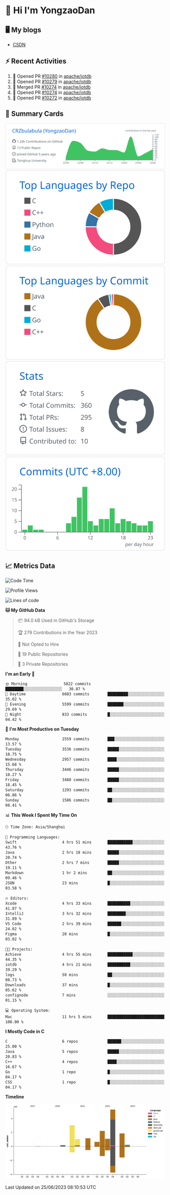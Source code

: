 # 👋 Hi I'm YongzaoDan

## 🖥 My blogs
  + [CSDN](https://blog.csdn.net/CRZbulabula?type=blog)

## ⚡ Recent Activities
<!--START_SECTION:activity-->
1. 💪 Opened PR [#10280](https://github.com/apache/iotdb/pull/10280) in [apache/iotdb](https://github.com/apache/iotdb)
2. 💪 Opened PR [#10279](https://github.com/apache/iotdb/pull/10279) in [apache/iotdb](https://github.com/apache/iotdb)
3. 🎉 Merged PR [#10274](https://github.com/apache/iotdb/pull/10274) in [apache/iotdb](https://github.com/apache/iotdb)
4. 💪 Opened PR [#10274](https://github.com/apache/iotdb/pull/10274) in [apache/iotdb](https://github.com/apache/iotdb)
5. 💪 Opened PR [#10272](https://github.com/apache/iotdb/pull/10272) in [apache/iotdb](https://github.com/apache/iotdb)
<!--END_SECTION:activity-->

## 🎑 Summary Cards

[![](https://raw.githubusercontent.com/CRZbulabula/CRZbulabula/main/profile-summary-card-output/github/0-profile-details.svg)](https://github.com/vn7n24fzkq/github-profile-summary-cards)
[![](https://raw.githubusercontent.com/CRZbulabula/CRZbulabula/main/profile-summary-card-output/github/1-repos-per-language.svg)](https://github.com/vn7n24fzkq/github-profile-summary-cards) [![](https://raw.githubusercontent.com/CRZbulabula/CRZbulabula/main/profile-summary-card-output/github/2-most-commit-language.svg)](https://github.com/vn7n24fzkq/github-profile-summary-cards)
[![](https://raw.githubusercontent.com/CRZbulabula/CRZbulabula/main/profile-summary-card-output/github/3-stats.svg)](https://github.com/vn7n24fzkq/github-profile-summary-cards) [![](https://raw.githubusercontent.com/CRZbulabula/CRZbulabula/main/profile-summary-card-output/github/4-productive-time.svg)](https://github.com/vn7n24fzkq/github-profile-summary-cards)

## 📈 Metrics Data

<!--START_SECTION:waka-->
![Code Time](http://img.shields.io/badge/Code%20Time-205%20hrs%2038%20mins-blue)

![Profile Views](http://img.shields.io/badge/Profile%20Views-0-blue)

![Lines of code](https://img.shields.io/badge/From%20Hello%20World%20I%27ve%20Written-16.6%20million%20lines%20of%20code-blue)

**🐱 My GitHub Data** 

> 📦 94.0 kB Used in GitHub's Storage 
 > 
> 🏆 279 Contributions in the Year 2023
 > 
> 🚫 Not Opted to Hire
 > 
> 📜 19 Public Repositories 
 > 
> 🔑 3 Private Repositories 
 > 
**I'm an Early 🐤** 

```text
🌞 Morning                5822 commits        ████████░░░░░░░░░░░░░░░░░   30.87 % 
🌆 Daytime                6603 commits        █████████░░░░░░░░░░░░░░░░   35.02 % 
🌃 Evening                5599 commits        ███████░░░░░░░░░░░░░░░░░░   29.69 % 
🌙 Night                  833 commits         █░░░░░░░░░░░░░░░░░░░░░░░░   04.42 % 
```
📅 **I'm Most Productive on Tuesday** 

```text
Monday                   2559 commits        ███░░░░░░░░░░░░░░░░░░░░░░   13.57 % 
Tuesday                  3536 commits        █████░░░░░░░░░░░░░░░░░░░░   18.75 % 
Wednesday                2957 commits        ████░░░░░░░░░░░░░░░░░░░░░   15.68 % 
Thursday                 3446 commits        █████░░░░░░░░░░░░░░░░░░░░   18.27 % 
Friday                   3480 commits        █████░░░░░░░░░░░░░░░░░░░░   18.45 % 
Saturday                 1293 commits        ██░░░░░░░░░░░░░░░░░░░░░░░   06.86 % 
Sunday                   1586 commits        ██░░░░░░░░░░░░░░░░░░░░░░░   08.41 % 
```


📊 **This Week I Spent My Time On** 

```text
🕑︎ Time Zone: Asia/Shanghai

💬 Programming Languages: 
Swift                    4 hrs 51 mins       ███████████░░░░░░░░░░░░░░   43.76 % 
Java                     2 hrs 18 mins       █████░░░░░░░░░░░░░░░░░░░░   20.74 % 
Other                    2 hrs 7 mins        █████░░░░░░░░░░░░░░░░░░░░   19.11 % 
Markdown                 1 hr 2 mins         ██░░░░░░░░░░░░░░░░░░░░░░░   09.46 % 
JSON                     23 mins             █░░░░░░░░░░░░░░░░░░░░░░░░   03.58 % 

🔥 Editors: 
Xcode                    4 hrs 33 mins       ██████████░░░░░░░░░░░░░░░   41.07 % 
IntelliJ                 3 hrs 32 mins       ████████░░░░░░░░░░░░░░░░░   31.89 % 
VS Code                  2 hrs 39 mins       ██████░░░░░░░░░░░░░░░░░░░   24.02 % 
Figma                    20 mins             █░░░░░░░░░░░░░░░░░░░░░░░░   03.02 % 

🐱‍💻 Projects: 
Achieve                  4 hrs 55 mins       ███████████░░░░░░░░░░░░░░   44.35 % 
iotdb                    4 hrs 21 mins       ██████████░░░░░░░░░░░░░░░   39.29 % 
logs                     58 mins             ██░░░░░░░░░░░░░░░░░░░░░░░   08.73 % 
Downloads                37 mins             █░░░░░░░░░░░░░░░░░░░░░░░░   05.62 % 
confignode               7 mins              ░░░░░░░░░░░░░░░░░░░░░░░░░   01.15 % 

💻 Operating System: 
Mac                      11 hrs 5 mins       █████████████████████████   100.00 % 
```

**I Mostly Code in C** 

```text
C                        6 repos             ██████░░░░░░░░░░░░░░░░░░░   25.00 % 
Java                     5 repos             █████░░░░░░░░░░░░░░░░░░░░   20.83 % 
C++                      4 repos             ████░░░░░░░░░░░░░░░░░░░░░   16.67 % 
Go                       1 repo              █░░░░░░░░░░░░░░░░░░░░░░░░   04.17 % 
CSS                      1 repo              █░░░░░░░░░░░░░░░░░░░░░░░░   04.17 % 
```



**Timeline**

![Lines of Code chart](https://raw.githubusercontent.com/CRZbulabula/CRZbulabula/main/assets/bar_graph.png)


 Last Updated on 25/06/2023 08:10:53 UTC
<!--END_SECTION:waka-->

